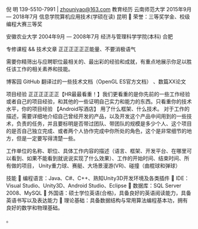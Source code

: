 倪 明
   139-5510-7991 | zhouniyao@163.com
教育经历
云南师范大学   										   		   	 2015年9月 — 2018年7月
信息学院算机应用技术(学硕在读)                               					  昆明
	荣誉：三等奖学金、校级编程大赛三等奖

安徽农业大学   									  	   	         2004年9月 — 2008年7月
经济与管理科学学院(本科)                                      					      合肥

专修课程 && 技术文章
正正正正正正能量、不要消极语气

需要你精筛出与应聘职位最相关的、最出彩的经验和成就，有重点地展示你足以胜任该工作的相关素养和技能。

博客园
GitHub
翻译过的一些技术文档（OpenGL ES官方文档） 、数篇XX论文

项目经验
正正正正正正【HR最最看重！】我们更看重的是你先前的一些工作经验或者自己的项目经验，和其他的一些证明自己实力和能力的东西。只看重你的技术水平，你的项目经验
【Android写酒店】
用了什么框架、什么技术。
对于工作的描述，需要详细地介绍自己曾经开发的产品，以及开发这个产品中间用到的一些技术，负责的任务，并且要标明是否带过团队、带团队的规模是多少个人、这个项目的是否自己独立完成、或者两个人协作完成中你所处的角色，这个是非常细节的地方，但是一定要写得清楚一些。
 
 
工作单位的名称、职位、具体工作内容的描述（语言、框架、开发平台、在哪里可以看到、如果不能看到就说说实现了什么效果）、工作的开始时间、结束时间、所有做的项目，
Unity重力球、赛艇、大场景漫游(VR)、碰撞（曲棍球和弹球）

技能
	编程语言：Java、C#、C++、熟知Unity3D开发环境及各类插件
	IDE：Visual Studio、Unity3D、Android Studio、Eclipse
	数据库：SQL Server 2008、MySQL
	外国语：硕士学位英语(合格)，具备良好的英语阅读能力，具备英语书写以及表达能力
	理论基础：具备数据结构与常用算法编程基本功，拥有良好的数学和物理基础。


。
